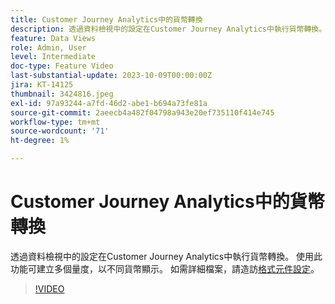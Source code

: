 ```yaml
---
title: Customer Journey Analytics中的貨幣轉換
description: 透過資料檢視中的設定在Customer Journey Analytics中執行貨幣轉換。 使用此功能可建立多個量度，以不同貨幣顯示。
feature: Data Views
role: Admin, User
level: Intermediate
doc-type: Feature Video
last-substantial-update: 2023-10-09T00:00:00Z
jira: KT-14125
thumbnail: 3424816.jpeg
exl-id: 97a93244-a7fd-46d2-abe1-b694a73fe81a
source-git-commit: 2aeecb4a482f04798a943e20ef735110f414e745
workflow-type: tm+mt
source-wordcount: '71'
ht-degree: 1%

---
```


# Customer Journey Analytics中的貨幣轉換

透過資料檢視中的設定在Customer Journey Analytics中執行貨幣轉換。 使用此功能可建立多個量度，以不同貨幣顯示。 如需詳細檔案，請造訪[格式元件設定](https://experienceleague.adobe.com/docs/analytics-platform/using/cja-dataviews/component-settings/format.html?lang=zh-Hant#currency)。

>[!VIDEO](https://video.tv.adobe.com/v/3447536/?learn=on&captions=chi_hant)
